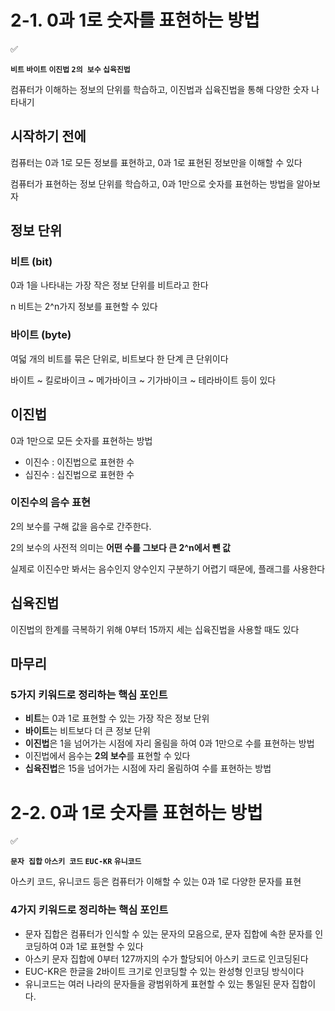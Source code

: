 # 2-1. 0과 1로 숫자를 표현하는 방법

<aside>
✅

**`비트` `바이트` `이진법` `2의 보수` `십육진법`**

컴퓨터가 이해하는 정보의 단위를 학습하고, 이진법과 십육진법을 통해 다양한 숫자 나타내기

</aside>

## 시작하기 전에

컴퓨터는 0과 1로 모든 정보를 표현하고, 0과 1로 표현된 정보만을 이해할 수 있다

컴퓨터가 표현하는 정보 단위를 학습하고, 0과 1만으로 숫자를 표현하는 방법을 알아보자

## 정보 단위

### 비트 (bit)

0과 1을 나타내는 가장 작은 정보 단위를 비트라고 한다

n 비트는 2^n가지 정보를 표현할 수 있다

### 바이트 (byte)

여덟 개의 비트를 묶은 단위로, 비트보다 한 단계 큰 단위이다

바이트 ~ 킬로바이크 ~ 메가바이크 ~ 기가바이크 ~ 테라바이트 등이 있다

## 이진법

0과 1만으로 모든 숫자를 표현하는 방법

- 이진수 : 이진법으로 표현한 수
- 십진수 : 십진법으로 표현한 수

### 이진수의 음수 표현

2의 보수를 구해 값을 음수로 간주한다.

2의 보수의 사전적 의미는 **어떤 수를 그보다 큰 2^n에서 뺀 값**

실제로 이진수만 봐서는 음수인지 양수인지 구분하기 어렵기 때문에, 플래그를 사용한다

## 십육진법

이진법의 한계를 극복하기 위해 0부터 15까지 세는 십육진법을 사용할 때도 있다

## 마무리

### 5가지 키워드로 정리하는 핵심 포인트

- **비트**는 0과 1로 표현할 수 있는 가장 작은 정보 단위
- **바이트**는 비트보다 더 큰 정보 단위
- **이진법**은 1을 넘어가는 시점에 자리 올림을 하여 0과 1만으로 수를 표현하는 방법
- 이진법에서 음수는 **2의 보수**를 표현할 수 있다
- **십육진법**은 15을 넘어가는 시점에 자리 올림하여 수를 표현하는 방법

# 2-2. 0과 1로 숫자를 표현하는 방법

<aside>
✅

**`문자 집합` `아스키 코드` `EUC-KR` `유니코드`**

아스키 코드, 유니코드 등은 컴퓨터가 이해할 수 있는 0과 1로 다양한 문자를 표현

</aside>

### 4가지 키워드로 정리하는 핵심 포인트

- 문자 집합은 컴퓨터가 인식할 수 있는 문자의 모음으로, 문자 집합에 속한 문자를 인코딩하여 0과 1로 표현할 수 있다
- 아스키 문자 집합에 0부터 127까지의 수가 할당되어 아스키 코드로 인코딩된다
- EUC-KR은 한글을 2바이트 크기로 인코딩할 수 있는 완성형 인코딩 방식이다
- 유니코드는 여러 나라의 문자들을 광범위하게 표현할 수 있는 통일된 문자 집합이다.
